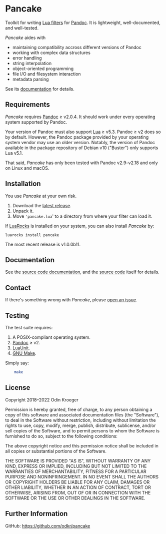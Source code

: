 # Pancake

Toolkit for writing [Lua filters](https://pandoc.org/lua-filters.html)
for [Pandoc](https://pandoc.org). It is lightweight, well-documented,
and well-tested.

*Pancake* aides with

* maintaining compatibility accross different versions of Pandoc
* working with complex data structures
* error handling
* string interpolation
* object-oriented programming
* file I/O and filesystem interaction
* metadata parsing

See its [documentation](https://odkr.github.io/pancake/) for details.


## Requirements

*Pancake* requires [Pandoc](https://www.pandoc.org/) ≥ v2.0.4.
It should work under every operating system supported by Pandoc.

Your version of Pandoc must also support [Lua](https://www.lua.org/) ≥ v5.3.
Pandoc ≥ v2 does so by default. However, the Pandoc package provided by
your operating system vendor may use an older version. Notably, the version
of Pandoc available in the package repository of Debian v10 ("Buster") only
supports Lua v5.1.

That said, *Pancake* has only been tested with Pandoc v2.9–v2.18
and only on Linux and macOS.


## Installation

You use *Pancake* at your own risk.

1. Download the
   [latest release](https://github.com/odkr/pancake/releases/latest).
2. Unpack it.
3. Move ``'pancake.lua``' to a directory from where your filter can load it.

If [LuaRocks](https://luarocks.org/) is installed on your system,
you can also install *Pancake* by:

	luarocks install pancake

The most recent release is v1.0.0b11.


## Documentation

See the [source code documentation](https://odkr.github.io/pancake/),
and the [source code](pancake) itself for details.


## Contact

If there's something wrong with *Pancake*, please
[open an issue](https://github.com/odkr/pancake/issues).


## Testing

The test suite requires:

1. A POSIX-compliant operating system.
2. [Pandoc](https://www.pandoc.org/) ≥ v2.
3. [LuaUnit](https://github.com/bluebird75/luaunit).
4. [GNU Make](https://www.gnu.org/software/make/).


Simply say:

```sh
    make
```

## License

Copyright 2018–2022 Odin Kroeger

Permission is hereby granted, free of charge, to any person obtaining a copy
of this software and associated documentation files (the "Software"), to deal
in the Software without restriction, including without limitation the rights
to use, copy, modify, merge, publish, distribute, sublicense, and/or sell
copies of the Software, and to permit persons to whom the Software is
furnished to do so, subject to the following conditions:

The above copyright notice and this permission notice shall be included in
all copies or substantial portions of the Software.

THE SOFTWARE IS PROVIDED "AS IS", WITHOUT WARRANTY OF ANY KIND, EXPRESS OR
IMPLIED, INCLUDING BUT NOT LIMITED TO THE WARRANTIES OF MERCHANTABILITY,
FITNESS FOR A PARTICULAR PURPOSE AND NONINFRINGEMENT. IN NO EVENT SHALL THE
AUTHORS OR COPYRIGHT HOLDERS BE LIABLE FOR ANY CLAIM, DAMAGES OR OTHER
LIABILITY, WHETHER IN AN ACTION OF CONTRACT, TORT OR OTHERWISE, ARISING FROM,
OUT OF OR IN CONNECTION WITH THE SOFTWARE OR THE USE OR OTHER DEALINGS IN THE
SOFTWARE.


## Further Information

GitHub: <https://github.com/odkr/pancake>
